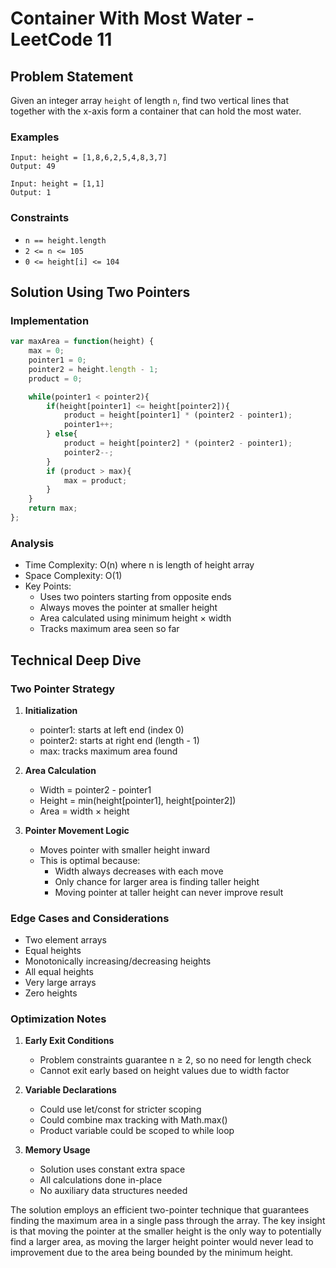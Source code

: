 # Container With Most Water - LeetCode 11

## Problem Statement
Given an integer array `height` of length `n`, find two vertical lines that together with the x-axis form a container that can hold the most water.

### Examples
```
Input: height = [1,8,6,2,5,4,8,3,7]
Output: 49

Input: height = [1,1]
Output: 1
```

### Constraints
* `n == height.length`
* `2 <= n <= 105`
* `0 <= height[i] <= 104`

## Solution Using Two Pointers

### Implementation
```javascript
var maxArea = function(height) {
    max = 0;
    pointer1 = 0;
    pointer2 = height.length - 1;
    product = 0;

    while(pointer1 < pointer2){
        if(height[pointer1] <= height[pointer2]){
            product = height[pointer1] * (pointer2 - pointer1);
            pointer1++;
        } else{
            product = height[pointer2] * (pointer2 - pointer1);
            pointer2--;
        }
        if (product > max){
            max = product;
        }
    }
    return max;
};
```

### Analysis
- Time Complexity: O(n) where n is length of height array
- Space Complexity: O(1)
- Key Points:
  - Uses two pointers starting from opposite ends
  - Always moves the pointer at smaller height
  - Area calculated using minimum height × width
  - Tracks maximum area seen so far

## Technical Deep Dive

### Two Pointer Strategy
1. **Initialization**
   - pointer1: starts at left end (index 0)
   - pointer2: starts at right end (length - 1)
   - max: tracks maximum area found

2. **Area Calculation**
   - Width = pointer2 - pointer1
   - Height = min(height[pointer1], height[pointer2])
   - Area = width × height

3. **Pointer Movement Logic**
   - Moves pointer with smaller height inward
   - This is optimal because:
     - Width always decreases with each move
     - Only chance for larger area is finding taller height
     - Moving pointer at taller height can never improve result

### Edge Cases and Considerations
- Two element arrays
- Equal heights
- Monotonically increasing/decreasing heights
- All equal heights
- Very large arrays
- Zero heights

### Optimization Notes
1. **Early Exit Conditions**
   - Problem constraints guarantee n ≥ 2, so no need for length check
   - Cannot exit early based on height values due to width factor

2. **Variable Declarations**
   - Could use let/const for stricter scoping
   - Could combine max tracking with Math.max()
   - Product variable could be scoped to while loop

3. **Memory Usage**
   - Solution uses constant extra space
   - All calculations done in-place
   - No auxiliary data structures needed

The solution employs an efficient two-pointer technique that guarantees finding the maximum area in a single pass through the array. The key insight is that moving the pointer at the smaller height is the only way to potentially find a larger area, as moving the larger height pointer would never lead to improvement due to the area being bounded by the minimum height.